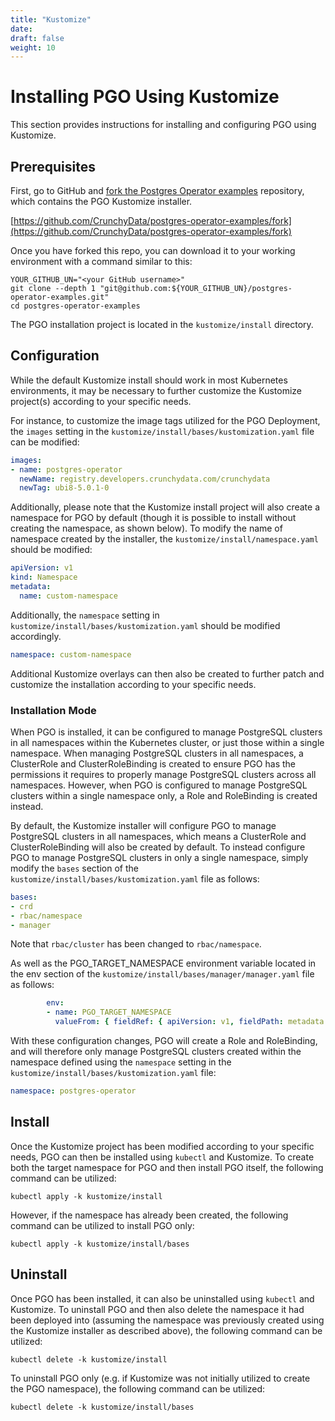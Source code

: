 ```yaml
---
title: "Kustomize"
date:
draft: false
weight: 10
---
```


# Installing PGO Using Kustomize

This section provides instructions for installing and configuring PGO using Kustomize.

## Prerequisites

First, go to GitHub and [fork the Postgres Operator examples](https://github.com/CrunchyData/postgres-operator-examples/fork)
repository, which contains the PGO Kustomize installer.

[https://github.com/CrunchyData/postgres-operator-examples/fork](https://github.com/CrunchyData/postgres-operator-examples/fork)

Once you have forked this repo, you can download it to your working environment with a command 
similar to this:

```
YOUR_GITHUB_UN="<your GitHub username>"
git clone --depth 1 "git@github.com:${YOUR_GITHUB_UN}/postgres-operator-examples.git"
cd postgres-operator-examples
```

The PGO installation project is located in the `kustomize/install` directory.

## Configuration

While the default Kustomize install should work in most Kubernetes environments, it may be 
necessary to further customize the Kustomize project(s) according to your specific needs.

For instance, to customize the image tags utilized for the PGO Deployment, the `images` setting
in the `kustomize/install/bases/kustomization.yaml` file can be modified:

```yaml
images:
- name: postgres-operator
  newName: registry.developers.crunchydata.com/crunchydata
  newTag: ubi8-5.0.1-0
```

Additionally, please note that the Kustomize install project will also create a namespace for PGO
by default (though it is possible to install without creating the namespace, as shown below).  To
modify the name of namespace created by the installer, the `kustomize/install/namespace.yaml`
should be modified:

```yaml
apiVersion: v1
kind: Namespace
metadata:
  name: custom-namespace
```

Additionally, the `namespace` setting in  `kustomize/install/bases/kustomization.yaml` should be
modified accordingly.

```yaml
namespace: custom-namespace
```

Additional Kustomize overlays can then also be created to further patch and customize the
installation according to your specific needs.

### Installation Mode

When PGO is installed, it can be configured to manage PostgreSQL clusters in all namespaces within
the Kubernetes cluster, or just those within a single namespace.  When managing PostgreSQL
clusters in all namespaces, a ClusterRole and ClusterRoleBinding is created to ensure PGO has
the permissions it requires to properly manage PostgreSQL clusters across all namespaces.  However,
when PGO is configured to manage PostgreSQL clusters within a single namespace only, a Role and 
RoleBinding is created instead.

By default, the Kustomize installer will configure PGO to manage PostgreSQL clusters in all
namespaces, which means a ClusterRole and ClusterRoleBinding will also be created by default.
To instead configure PGO to manage PostgreSQL clusters in only a single namespace, simply modify 
the `bases` section of the `kustomize/install/bases/kustomization.yaml` file as follows:

```yaml
bases:
- crd
- rbac/namespace
- manager
```

Note that `rbac/cluster` has been changed to `rbac/namespace`.  

As well as the PGO_TARGET_NAMESPACE environment variable located in the env section of the `kustomize/install/bases/manager/manager.yaml` file as follows:

```yaml
        env:
        - name: PGO_TARGET_NAMESPACE
          valueFrom: { fieldRef: { apiVersion: v1, fieldPath: metadata.namespace } }
```

With these configuration changes, PGO will create a Role and RoleBinding, and will therefore only manage PostgreSQL clusters created within the namespace defined using the `namespace` setting in the
`kustomize/install/bases/kustomization.yaml` file:

```yaml
namespace: postgres-operator
```

## Install

Once the Kustomize project has been modified according to your specific needs, PGO can then
be installed using `kubectl` and Kustomize.  To create both the target namespace for PGO and
then install PGO itself, the following command can be utilized:

```shell
kubectl apply -k kustomize/install
```

However, if the namespace has already been created, the following command can be utilized to
install PGO only:

```shell
kubectl apply -k kustomize/install/bases
```

## Uninstall

Once PGO has been installed, it can also be uninstalled using `kubectl` and Kustomize.
To uninstall PGO and then also delete the namespace it had been deployed into (assuming the 
namespace was previously created using the Kustomize installer as described above), the 
following command can be utilized:

```shell
kubectl delete -k kustomize/install
```

To uninstall PGO only (e.g. if Kustomize was not initially utilized to create the PGO namespace),
the following command can be utilized:

```shell
kubectl delete -k kustomize/install/bases
```
